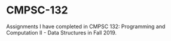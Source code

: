 # CMPSC-132
Assignments I have completed in CMPSC 132: Programming and Computation II - Data Structures in Fall 2019.
